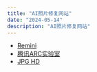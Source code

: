 ```yaml
---
title: "AI照片修复网站"
date: "2024-05-14"
description: "AI照片修复网站"
---
```


- [Remini](https://remini.ai/)
- [腾讯ARC实验室](https://arc.tencent.com/zh/ai-demos/faceRestoration)
- [JPG HD](https://jpghd.com/)
